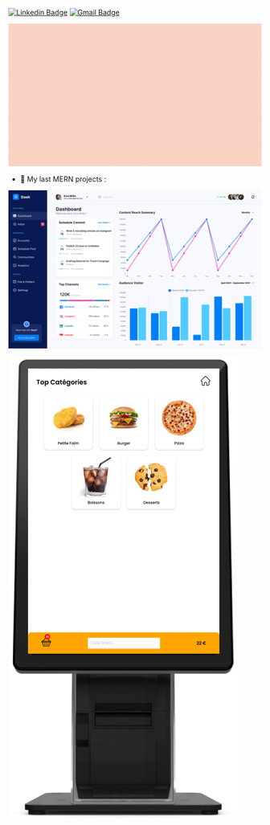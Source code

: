 [![Linkedin Badge](https://img.shields.io/badge/-ChaymaGuerrassi-blue?style=flat&logo=Linkedin&logoColor=white&link=https://www.linkedin.com/in/chayma-guerrassi-33964312b/)](https://www.linkedin.com/in/chayma-guerrassi-33964312b/)
[![Gmail Badge](https://img.shields.io/badge/-Chaymaa.guer-c14438?style=flat&logo=Gmail&logoColor=white&link=mailto:chaymaa.guer@gmail.com)](mailto:chaymaa.guer@gmail.com)

![Hey there, I'm Chayma.](https://github.com/ChaymaGuerrassi/ChaymaGuerrassi/blob/main/Hello.gif)


- 🔭 My last MERN projects : 

[![Hey there, I'm Chayma.](https://github.com/ChaymaGuerrassi/ChaymaGuerrassi/blob/main/Dashboard.png)](https://github.com/ChaymaGuerrassi/Dashboard)

[![Hey there, I'm Chayma.](https://github.com/ChaymaGuerrassi/ChaymaGuerrassi/blob/main/borne.png)](https://github.com/ChaymaGuerrassi/Borne)

  
